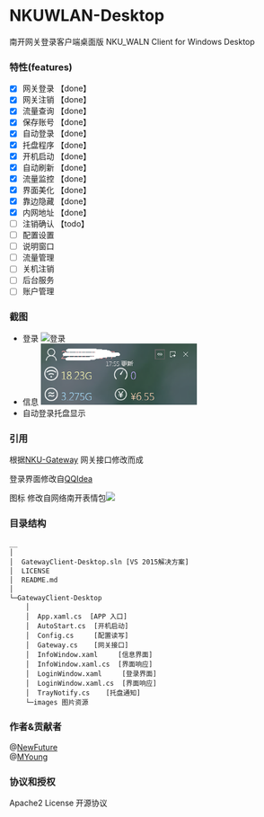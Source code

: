 # NKUWLAN-Desktop

南开网关登录客户端桌面版 NKU_WALN Client for Windows Desktop

### 特性(features)

* [x] 网关登录 【done】 
* [x] 网关注销 【done】
* [x] 流量查询 【done】
* [x] 保存账号 【done】
* [x] 自动登录 【done】
* [x] 托盘程序 【done】
* [x] 开机启动 【done】
* [x] 自动刷新 【done】
* [x] 流量监控 【done】
* [x] 界面美化 【done】
* [x] 靠边隐藏 【done】
* [x] 内网地址 【done】
* [ ] 注销确认 【todo】
* [ ] 配置设置
* [ ] 说明窗口 
* [ ] 流量管理 
* [ ] 关机注销
* [ ] 后台服务
* [ ] 账户管理

### 截图 

* 登录 ![登录](login.png)
* 信息 ![信息](info.png)
* 自动登录托盘显示 

### 引用

根据[NKU-Gateway](https://github.com/NewFuture/NKU-Gateway)
网关接口修改而成

登录界面修改自[QQIdea](https://github.com/JsonRuby/QQIdea)

图标 修改自网络南开表情包![](GatewayClient-Desktop/images/logo_256.png)

### 目录结构
```
__
│
│  GatewayClient-Desktop.sln [VS 2015解决方案]
│  LICENSE
│  README.md
│
└─GatewayClient-Desktop
    │
	│  App.xaml.cs  [APP 入口]
	│  AutoStart.cs  [开机启动]
    │  Config.cs     [配置读写]
    │  Gateway.cs    [网关接口]
    │  InfoWindow.xaml     [信息界面]
    │  InfoWindow.xaml.cs  [界面响应]
	│  LoginWindow.xaml     [登录界面]
    │  LoginWindow.xaml.cs  [界面响应]
    │  TrayNotify.cs	[托盘通知]
	└─images 图片资源

```

### 作者&贡献者

@[NewFuture](https://github.com/NewFuture)  
@[MYoung](https://github.com/0237) 

### 协议和授权
Apache2 License 开源协议

